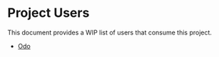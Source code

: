 # Project Users

This document provides a WIP list of users that consume this project.

- [Odo](https://odo.dev/)